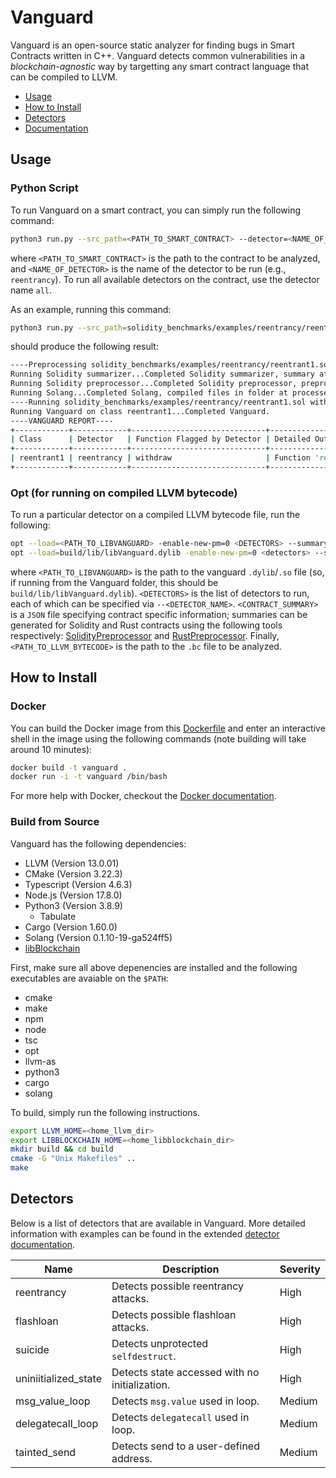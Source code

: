 # Vanguard

Vanguard is an open-source static analyzer for finding bugs in Smart Contracts written in C++. Vanguard detects common vulnerabilities in a *blockchain-agnostic* way by targetting any smart contract language that can be compiled to LLVM.

- [Usage](#usage)
- [How to Install](#how-to-install)
- [Detectors](#detectors)
- [Documentation](#documentation)

## Usage

### Python Script

To run Vanguard on a smart contract, you can simply run the following command:

```bash
python3 run.py --src_path=<PATH_TO_SMART_CONTRACT> --detector=<NAME_OF_DETECTOR>
```

where `<PATH_TO_SMART_CONTRACT>` is the path to the contract to be analyzed, and `<NAME_OF_DETECTOR>` is the name of the detector to be run (e.g., `reentrancy`). To run all available detectors on the contract, use the detector name `all`.

As an example, running this command:
```bash
python3 run.py --src_path=solidity_benchmarks/examples/reentrancy/reentrant1.sol --detector=reentrancy
```
should produce the following result:
```bash
----Preprocessing solidity_benchmarks/examples/reentrancy/reentrant1.sol----
Running Solidity summarizer...Completed Solidity summarizer, summary at processed_examples/reentrant1_summary.json.
Running Solidity preprocessor...Completed Solidity preprocessor, preprocessed version at processed_examples/reentrant1_instrumented.sol.
Running Solang...Completed Solang, compiled files in folder at processed_examples
----Running solidity_benchmarks/examples/reentrancy/reentrant1.sol with reentrancy detector----
Running Vanguard on class reentrant1...Completed Vanguard.
----VANGUARD REPORT----
+------------+------------+------------------------------+-----------------------------------------------------------------------------------------------------+
| Class      | Detector   | Function Flagged by Detector | Detailed Output                                                                                     |
+------------+------------+------------------------------+-----------------------------------------------------------------------------------------------------+
| reentrant1 | reentrancy | withdraw                     | Function 'reentrant1::reentrant1::function::withdraw' has potential reentrancy after call to 'call' |
+------------+------------+------------------------------+-----------------------------------------------------------------------------------------------------+
```

### Opt (for running on compiled LLVM bytecode)

To run a particular detector on a compiled LLVM bytecode file, run the following:

```bash
opt --load=<PATH_TO_LIBVANGUARD> -enable-new-pm=0 <DETECTORS> --summary=<CONTRACT_SUMMARY> <PATH_TO_LLVM_BYTECODE> -o /dev/null
opt --load=build/lib/libVanguard.dylib -enable-new-pm=0 <detectors> --summary=<summary> <llvm bytecode> -o /dev/null
```

where `<PATH_TO_LIBVANGUARD>` is the path to the vanguard `.dylib`/`.so` file (so, if running from the Vanguard folder, this should be `build/lib/libVanguard.dylib`). `<DETECTORS>` is the list of detectors to run, each of which can be specified via `--<DETECTOR_NAME>`. `<CONTRACT_SUMMARY>` is a `JSON` file specifying contract specific information; summaries can be generated for Solidity and Rust contracts using the following tools respectively: [SolidityPreprocessor](https://github.com/Veridise/SolidityPreprocessor) and [RustPreprocessor](https://github.com/Veridise/RustPreprocessor). Finally, `<PATH_TO_LLVM_BYTECODE>` is the path to the `.bc` file to be analyzed.

## How to Install

### Docker

You can build the Docker image from this [Dockerfile](https://github.com/Veridise/Vanguard/blob/main/Dockerfile) and enter an interactive shell in the image using the following commands (note building will take around 10 minutes):

```bash
docker build -t vanguard .
docker run -i -t vanguard /bin/bash
```

For more help with Docker, checkout the [Docker documentation](https://docs.docker.com/).

### Build from Source

Vanguard has the following dependencies:
 * LLVM (Version 13.0.01)
 * CMake (Version 3.22.3)
 * Typescript (Version 4.6.3)
 * Node.js (Version 17.8.0)
 * Python3 (Version 3.8.9)
   * Tabulate
 * Cargo (Version 1.60.0)
 * Solang (Version 0.1.10-19-ga524ff5)
 * [libBlockchain](https://github.com/Veridise/libBlockchain)

First, make sure all above depenencies are installed and the following executables are avaiable on the `$PATH`:
 * cmake
 * make
 * npm
 * node
 * tsc
 * opt
 * llvm-as
 * python3
 * cargo
 * solang

To build, simply run the following instructions.

```bash
export LLVM_HOME=<home_llvm_dir>
export LIBBLOCKCHAIN_HOME=<home_libblockchain_dir>
mkdir build && cd build
cmake -G "Unix Makefiles" ..
make
```
## Detectors

Below is a list of detectors that are available in Vanguard. More detailed information with examples can be found in the extended [detector documentation](https://github.com/Veridise/Vanguard/wiki/Detectors).

| Name                  | Description                                     | Severity |
| --------------------  | ----------------------------------------------- | -------- |
| reentrancy            | Detects possible reentrancy attacks.            | High     |
| flashloan             | Detects possible flashloan attacks.             | High     |
| suicide               | Detects unprotected `selfdestruct`.             | High     |
| uniniitialized\_state | Detects state accessed with no initialization.  | High     |
| msg\_value\_loop      | Detects `msg.value` used in loop.               | Medium   |
| delegatecall\_loop    | Detects `delegatecall` used in loop.            | Medium   |
| tainted\_send         | Detects send to a user-defined address.         | Medium   |



